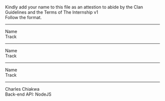 Kindly add your name to this file as an attestion to abide by the Clan Guidelines and the Terms of The Internship v1
<br/> Follow the format.<br/>

---

Name <br/>
Track

---

Name <br/>
Track

---

Name <br/>
Track

---

Charles Chiakwa <br/>
Back-end API: NodeJS
